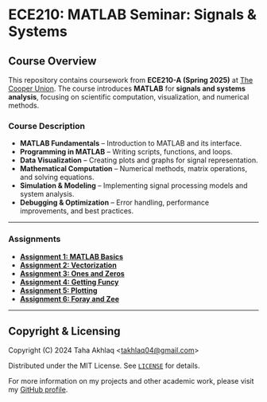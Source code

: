 # ECE210: MATLAB Seminar: Signals & Systems

## Course Overview
This repository contains coursework from **ECE210-A (Spring 2025)** at [The Cooper Union](http://www.cooper.edu). The course introduces **MATLAB** for **signals and systems analysis**, focusing on scientific computation, visualization, and numerical methods.

### Course Description
- **MATLAB Fundamentals** – Introduction to MATLAB and its interface.
- **Programming in MATLAB** – Writing scripts, functions, and loops.
- **Data Visualization** – Creating plots and graphs for signal representation.
- **Mathematical Computation** – Numerical methods, matrix operations, and solving equations.
- **Simulation & Modeling** – Implementing signal processing models and system analysis.
- **Debugging & Optimization** – Error handling, performance improvements, and best practices.

---

### **Assignments**
- **[Assignment 1: MATLAB Basics](Assignments/Assignment_1.m)**
- **[Assignment 2: Vectorization](Assignments/Assignment_2.m)**
- **[Assignment 3: Ones and Zeros](Assignments/Assignment_3.m)**
- **[Assignment 4: Getting Funcy](Assignments/Assignment_4.m)**
- **[Assignment 5: Plotting](Assignments/Assignment_5.m)**
- **[Assignment 6: Foray and Zee](Assignments/Assignment_6.m)**
---

## Copyright & Licensing
Copyright (C) 2024 Taha Akhlaq <[takhlaq04@gmail.com](mailto:takhlaq04@gmail.com)>

Distributed under the MIT License. See [`LICENSE`](LICENSE) for details.

For more information on my projects and other academic work, please visit my [GitHub profile](https://github.com/TahaAkhlaq).
